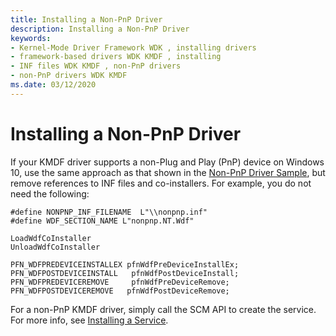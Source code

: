 ```yaml
---
title: Installing a Non-PnP Driver
description: Installing a Non-PnP Driver
keywords:
- Kernel-Mode Driver Framework WDK , installing drivers
- framework-based drivers WDK KMDF , installing
- INF files WDK KMDF , non-PnP drivers
- non-PnP drivers WDK KMDF
ms.date: 03/12/2020
---
```


# Installing a Non-PnP Driver


If your KMDF driver supports a non-Plug and Play (PnP) device on Windows 10, use the same approach as that shown in the [Non-PnP Driver Sample](https://github.com/Microsoft/Windows-driver-samples/tree/main/general/ioctl/kmdf), but remove references to INF files and co-installers. For example, you do not need the following:

```
#define NONPNP_INF_FILENAME  L"\\nonpnp.inf"
#define WDF_SECTION_NAME L"nonpnp.NT.Wdf"
 
LoadWdfCoInstaller
UnloadWdfCoInstaller
 
PFN_WDFPREDEVICEINSTALLEX pfnWdfPreDeviceInstallEx;
PFN_WDFPOSTDEVICEINSTALL   pfnWdfPostDeviceInstall;
PFN_WDFPREDEVICEREMOVE     pfnWdfPreDeviceRemove;
PFN_WDFPOSTDEVICEREMOVE   pfnWdfPostDeviceRemove;
```

For a non-PnP KMDF driver, simply call the SCM API to create the service. For more info, see [Installing a Service](/windows/win32/services/installing-a-service).
